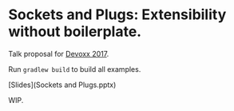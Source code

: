 # Sockets and Plugs: Extensibility without boilerplate.

Talk proposal for [Devoxx 2017](https://devoxx.us/).

Run `gradlew build` to build all examples.

[Slides](Sockets and Plugs.pptx)

WIP.
